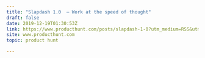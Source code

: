 ```yaml
---
title: "Slapdash 1.0  — Work at the speed of thought"
draft: false
date: 2019-12-19T01:30:53Z
link: https://www.producthunt.com/posts/slapdash-1-0?utm_medium=RSS&utm_source=hune
site: www.producthunt.com
topic: product hunt  

---
```

